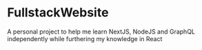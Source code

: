 # FullstackWebsite
A personal project to help me learn NextJS, NodeJS and GraphQL independently while furthering my knowledge in React
